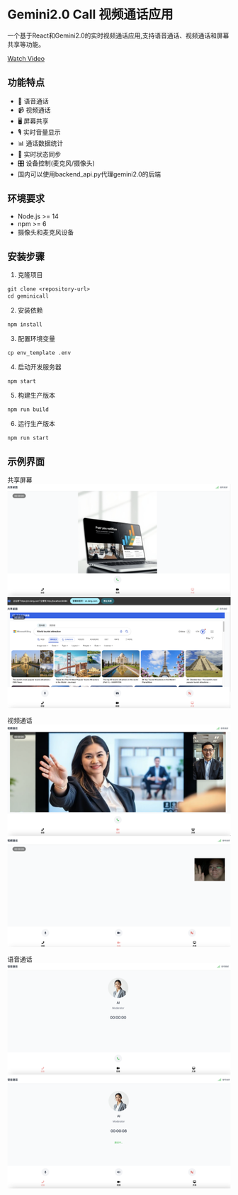 # Gemini2.0 Call 视频通话应用

一个基于React和Gemini2.0的实时视频通话应用,支持语音通话、视频通话和屏幕共享等功能。

[Watch Video](https://www.bilibili.com/video/BV1owCcYkEgx/)

## 功能特点

- 💬 语音通话
- 📹 视频通话
- 🖥️ 屏幕共享
- 🎙️ 实时音量显示
- 📊 通话数据统计
- 🔄 实时状态同步
- 🎛️ 设备控制(麦克风/摄像头)
- 国内可以使用backend_api.py代理gemini2.0的后端

## 环境要求

- Node.js >= 14
- npm >= 6
- 摄像头和麦克风设备

## 安装步骤

1. 克隆项目

```
git clone <repository-url>
cd geminicall
```

2. 安装依赖

```
npm install
```

3. 配置环境变量

```
cp env_template .env
```

4. 启动开发服务器

```
npm start
```

5. 构建生产版本

```
npm run build
```

6. 运行生产版本

```
npm run start
```

## 示例界面

共享屏幕
![Share1](./example/Share1.png)
![Share2](./example/Share2.png)

视频通话
![Video1](./example/Video1.png)
![Video2](./example/Video2.png)

语音通话
![Voice1](./example/Voice1.png)
![Voice2](./example/Voice2.png)
